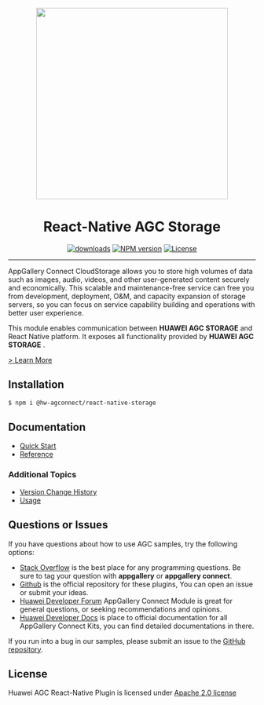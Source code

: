 <p align="center">
  <a href="https://developer.huawei.com">
    <img width="390px" src="./.docs/img/logo.png"><br/>
  </a>
  <h1 align="center">React-Native AGC Storage</h1>
</p>


<p align="center">
  <a href="https://www.npmjs.com/package/@hw-agconnect/react-native-storage"><img src="https://img.shields.io/npm/dm/@hw-agconnect/react-native-storage?color=%23007EC6&style=for-the-badge" alt="downloads"></a>
  <a href="https://www.npmjs.com/package/@hw-agconnect/react-native-storage"><img src="https://img.shields.io/npm/v/@hw-agconnect/react-native-storage?color=%23ed2a1c&style=for-the-badge" alt="NPM version"></a>
  <a href="LICENCE"><img src="https://img.shields.io/npm/l/@hw-agconnect/react-native-storage.svg?color=%3bcc62&style=for-the-badge" alt="License"></a>
</p>

----

AppGallery Connect CloudStorage allows you to store high volumes of data such as images, audio, videos, and other user-generated content securely and economically. This scalable and maintenance-free service can free you from development, deployment, O&M, and capacity expansion of storage servers, so you can focus on service capability building and operations with better user experience.

This module enables communication between **HUAWEI AGC STORAGE** and React Native platform. It exposes all functionality provided by **HUAWEI AGC STORAGE** .

[> Learn More](https://developer.huawei.com/consumer/en/doc/AppGallery-connect-Guides/agc-cloudstorage-introduction-0000001054847259)

## Installation

```bash
$ npm i @hw-agconnect/react-native-storage
```

## Documentation

- [Quick Start](https://developer.huawei.com/consumer/en/doc/AppGallery-connect-Guides/agc-get-started-reactnactive-0000001059210314)
- [Reference](https://developer.huawei.com/consumer/en/doc/AppGallery-connect-References/rn-cloudstorage-overview-0000001177366604)

### Additional Topics
- [Version Change History](https://developer.huawei.com/consumer/en/doc/AppGallery-connect-Guides/agc-storage-rn-releasenotes-0000001223124283)
- [Usage](https://developer.huawei.com/consumer/en/doc/AppGallery-connect-Guides/agc-storage-rn-usage-0000001223244213)

## Questions or Issues

If you have questions about how to use AGC samples, try the following options:
- [Stack Overflow](https://stackoverflow.com/questions/tagged/appgallery) is the best place for any programming questions. Be sure to tag your question with **appgallery** or **appgallery connect**.
- [Github](https://github.com/AppGalleryConnect/agc-reactnative-plugin) is the official repository for these plugins, You can open an issue or submit your ideas.
- [Huawei Developer Forum](https://forums.developer.huawei.com/forumPortal/en/forum/appgallery) AppGallery Connect Module is great for general questions, or seeking recommendations and opinions.
- [Huawei Developer Docs](https://developer.huawei.com/consumer/en/doc/overview/AppGallery-connect) is place to official documentation for all AppGallery Connect Kits, you can find detailed documentations in there.

If you run into a bug in our samples, please submit an issue to the [GitHub repository](https://github.com/AppGalleryConnect/agc-reactnative-plugin).

## License

Huawei AGC React-Native Plugin is licensed under [Apache 2.0 license](LICENCE)